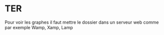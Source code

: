 # TER

Pour voir les graphes il faut mettre le dossier dans un serveur web comme par exemple Wamp, Xamp, Lamp
